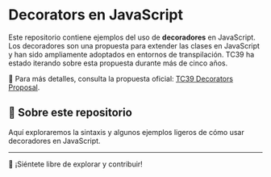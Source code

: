 # Decorators en JavaScript

Este repositorio contiene ejemplos del uso de **decoradores** en JavaScript.  
Los decoradores son una propuesta para extender las clases en JavaScript y han sido ampliamente adoptados en entornos de transpilación. TC39 ha estado iterando sobre esta propuesta durante más de cinco años.  

📖 Para más detalles, consulta la propuesta oficial: [TC39 Decorators Proposal](https://github.com/tc39/proposal-decorators).

## 📌 Sobre este repositorio

Aquí exploraremos la sintaxis y algunos ejemplos ligeros de cómo usar decoradores en JavaScript.

---
🚀 ¡Siéntete libre de explorar y contribuir!  